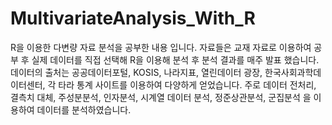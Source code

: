 # MultivariateAnalysis_With_R

R을 이용한 다변량 자료 분석을 공부한 내용 입니다. 자료들은 교재 자료로 이용하여 공부 후 실제 데이터를 직접 선택해 R을 이용해 분석 후 분석 결과를 매주 발표 했습니다. 
데이터의 출처는 공공데이터포털, KOSIS, 나라지표, 열린데이터 광장, 한국사회과학데이터센터, 각 타라 통계 사이트를 이용하여 다양하게 얻었습니다.
주로 데이터 전처리, 결측치 대체, 주성분분석, 인자분석, 시계열 데이터 분석, 정준상관분석, 군집분석 을 이용하여 데이터를 분석하였습니다. 

